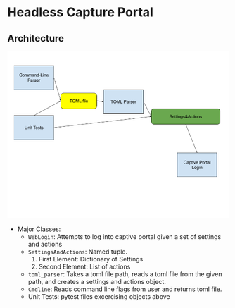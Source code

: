 # Headless Capture Portal
## Architecture
!["TOML Capture Portal Diagram"](./images/TOML-Capture-Architecture.png)
* Major Classes:
    * `WebLogin`: Attempts to log into captive portal given a set of settings and actions
    * `SettingsAndActions`: Named tuple.
        1. First Element: Dictionary of Settings
        2. Second Element: List of actions
    * `toml_parser`: Takes a toml file path, reads a toml file from the given path, and creates a settings and actions object.
    * `Cmdline`: Reads command line flags from user and returns toml file.
    * Unit Tests: pytest files excercising objects above